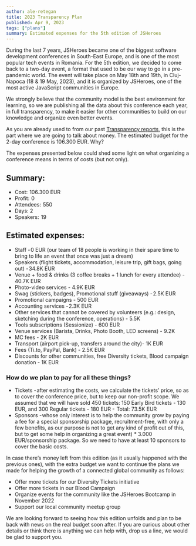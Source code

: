 ```yaml
---
author: ale-retegan
title: 2023 Transparency Plan
published: Apr 9, 2023
tags: ["plans"]
summary: Estimated expenses for the 5th edition of JSHeroes
---
```


During the last 7 years, JSHeroes became one of the biggest software development conferences in South-East Europe, and is one of the most popular tech events in Romania. For the 5th edition, we decided to come back to a two-day event, a format that used to be our way to go in a pre-pandemic world. The event will take place on May 18th and 19th, in Cluj-Napoca (18 & 19 May, 2023), and it is organized by JSHeroes, one of the most active JavaScript communities in Europe.

We strongly believe that the community model is the best environment for learning, so we are publishing all the data about this conference each year, in full transparency, to make it easier for other communities to build on our knowledge and organize even better events.

As you are already used to from our past [Transparency reports](/blog/2022-transparency-report), this is the part where we are going to talk about money. The estimated budget for the 2-day conference is 106.300 EUR. Why?

The expenses presented below could shed some light on what organizing a conference means in terms of costs (but not only).

## Summary:

- Cost:  106.300 EUR
- Profit:  0
- Attendees:  550
- Days: 2
- Speakers:  19

## Estimated expenses:

- Staff - 0 EUR (our team of 18 people is working in their spare time to bring to life an event that once was just a dream)
- Speakers (flight tickets, accommodation, leisure trip, gift bags, going out) - 34.8K EUR
- Venue + food & drinks (3 coffee breaks + 1 lunch for every attendee) - 40.7K EUR
- Photo-video services - 4.9K EUR
- Swag (stickers, badges), Promotional stuff (giveaways) - 2.5K EUR
- Promotional campaigns - 500 EUR
- Accounting services - 2.3K EUR
- Other services that cannot be covered by volunteers (e.g.: design, sketching during the conference, operations) - 5.5K
- Tools subscriptions (Sessionize) - 600 EUR
- Venue services (Barista, Drinks, Photo Booth, LED screens) - 9.2K
- MC fees - 2K EUR
- Transport (airport pick-up, transfers around the city)- 1K EUR
- Fees (Ti.to, PayPal, Bank) - 2.5K EUR
- Discounts for other communities, free Diversity tickets, Blood campaign donation - 1K EUR

### How do we plan to pay for all these things?

- Tickets - after estimating the costs, we calculate the tickets’ price, so as to cover the conference price, but to keep our non-profit scope. We assumed that we will have sold 450 tickets: 150 Early Bird tickets - 130 EUR, and 300 Regular tickets - 180 EUR -  Total: 73.5K EUR
- Sponsors - whose only interest is to help the community grow by paying a fee for a special sponsorship package, recruitment-free, with only a few benefits, as our purpose is not to get any kind of profit out of this, but to get some help in organizing a great event) \* 3.000 EUR/sponsorship package. So we need to have at least 10 sponsors to cover the basic costs.

In case there’s money left from this edition (as it usually happened with the previous ones), with the extra budget we want to continue the plans we made for helping the growth of a connected global community as follows:

- Offer more tickets for our Diversity Tickets initiative
- Offer more tickets in our Blood Campaign
- Organize events for the community like the JSHeroes Bootcamp in November 2022
- Support our local community meetup group

We are looking forward to seeing how this edition unfolds and plan to be back with news on the real budget soon after. If you are curious about other details or think there is anything we can help with, drop us a line, we would be glad to support you.
